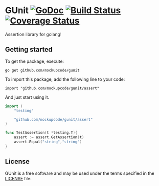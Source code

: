 # GUnit [![GoDoc](https://godoc.org/github.com/mockupcode/gunit/assert?status.svg)](https://godoc.org/github.com/mockupcode/gunit/assert) [![Build Status](https://travis-ci.org/mockupcode/gunit.svg?branch=master)](https://travis-ci.org/mockupcode/gunit) [![Coverage Status](https://coveralls.io/repos/github/mockupcode/gunit/badge.svg)](https://coveralls.io/github/mockupcode/gunit)

Assertion library for golang!

Getting started
---------------
To get the package, execute:

	go get github.com/mockupcode/gunit 

To import this package, add the following line to your code:

	import "github.com/mockupcode/gunit/assert"

And just start using it.
```go
import (
	"testing"

	"github.com/mockupcode/gunit/assert"
)

func TestAssertion(t *testing.T){
	assert := assert.GetAssertion(t)
	assert.Equal("string","string")
}
```
License
-------
GUnit is a free software and may be used under the terms specified in the [LICENSE](LICENSE) file.

